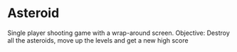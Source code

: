 # Asteroid
Single player shooting game with a wrap-around screen. Objective: Destroy all the asteroids, move up the levels and get a new high score
